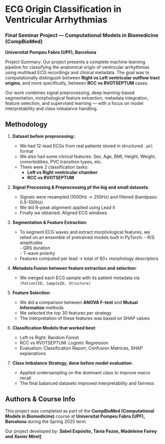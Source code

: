 # ECG Origin Classification in Ventricular Arrhythmias  
### Final Seminar Project — Computational Models in Biomedicine (CompBioMed)  
**Universitat Pompeu Fabra (UPF), Barcelona**


Project Summary: 
Our project presents a complete machine learning pipeline for classifying the anatomical origin of ventricular arrhythmias using multilead ECG recordings and clinical metadata. The goal was to computationally distinguish between  **Right vs Left ventricular outflow tract origins**, and more specifically, between **RCC vs RVOTSEPTUM** cases.

Our work combines signal preprocessing, deep learning-based segmentation, morphological feature extraction, metadata integration, feature selection, and supervised learning — with a focus on model interpretability and class imbalance handling.

## Methodology
1. **Dataset before preprocesing:**:  
   - We had 12-lead ECGs from real patients stored in structured `.pkl` format  
   - We also had some clinical features: Sex, Age, BMI, Height, Weight, comorbidities, PVC transition types, etc.  
   - There were 2 classification tasks:
     - **Left vs Right ventricular chamber**
     - **RCC vs RVOTSEPTUM** 

2. **Signal Processing & Preprocessing pf the big and small datasets**:
   - Signals  were resampled (1000Hz → 250Hz) and filtered (bandpass: 0.5–100Hz)
   - We did R-peak alignment applied using Lead II
   - Finally we obtained: Aligned ECG windows 

3. **Segmentation & Feature Extraction**:
   - To segment ECG waves and extract morphological features, we relied on an ensemble of pretrained models built in PyTorch:
         - R/S amplitudes  
         - QRS duration  
         - T-wave polarity  
   - Features computed per lead → total of 60+ morphology descriptors

4. **Metadata Fusion between feature extraction and selection**:
   - We merged each ECG sample with its patient metadata via `(PatientID, SampleID, Structure)`

5. **Feature Selection**:
   - We did a comparison between **ANOVA F-test** and **Mutual Information** methods
   - We selected the top 30 features per strategy
   - The interpretation of these features was based on SHAP values

6. **Classification Models that worked best**:
   - Left vs Right: Random Forest
   - RCC vs RVOTSEPTUM: Logistic Regression
   - Evaluation: Classification Report, Confusion Matrices, SHAP explanations

7. **Class Imbalance Strategy, done before model evaluation**:
   - Applied undersampling on the dominant class to improve macro recall
   - The final balanced datasets improved interpretability and fairness

## Authors & Course Info

This project was completed as part of the **CompBioMed (Computational Models in Biomedicine)** course at **Universitat Pompeu Fabra (UPF), Barcelona** during the Spring 2025 term.

Our project developed by: **[Iabel Expósito, Tània Pazos, Madeleine Fairey and Xavier Miret]**
